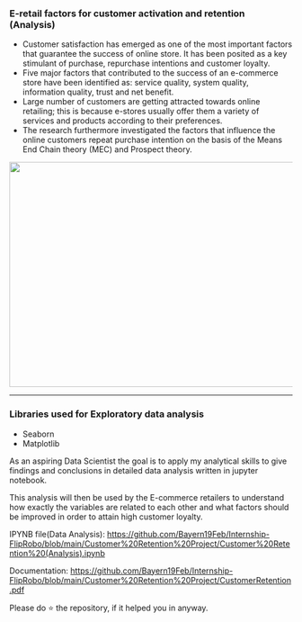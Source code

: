 ### E-retail factors for customer activation and retention (Analysis)

* Customer satisfaction has emerged as one of the most important
factors that guarantee the success of online store. It has been posited
as a key stimulant of purchase, repurchase intentions and customer
loyalty.
* Five major factors that contributed to the success of an e-commerce
store have been identified as: service quality, system quality,
information quality, trust and net benefit.
* Large number of customers are getting attracted towards online
retailing; this is because e-stores usually offer them a variety of
services and products according to their preferences.
* The research furthermore investigated the factors that influence the
online customers repeat purchase intention on the basis of the Means
End Chain theory (MEC) and Prospect theory.


<img src="https://user-images.githubusercontent.com/65072142/138404402-295938a6-a6d8-48de-98e8-63d2bacac774.png" width="700" height="400">

---------------------------------------------------------------------------------------------------------------------------------------------------------------------------

### Libraries used for Exploratory data analysis

* Seaborn
* Matplotlib

As an aspiring Data Scientist the goal is to apply my analytical skills to
give findings and conclusions in detailed data analysis written in
jupyter notebook.

This analysis will then be used by the E-commerce retailers to
understand how exactly the variables are related to each other and
what factors should be improved in order to attain high customer
loyalty.

IPYNB file(Data Analysis): https://github.com/Bayern19Feb/Internship-FlipRobo/blob/main/Customer%20Retention%20Project/Customer%20Retention%20(Analysis).ipynb

Documentation: https://github.com/Bayern19Feb/Internship-FlipRobo/blob/main/Customer%20Retention%20Project/CustomerRetention.pdf

Please do ⭐ the repository, if it helped you in anyway.
